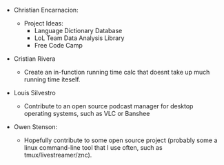 * Christian Encarnacion:
	* Project Ideas:
		* Language Dictionary Database
		* LoL Team Data Analysis Library
		* Free Code Camp

* Cristian Rivera
	* Create an in-function running time calc that doesnt take up much running time iteself. 

* Louis Silvestro
	* Contribute to an open source podcast manager for desktop operating systems,
       such as VLC or Banshee

* Owen Stenson: 
    * Hopefully contribute to some open source project (probably some a linux command-line tool that I use often, such as tmux/livestreamer/znc).
